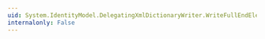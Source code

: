 ```yaml
---
uid: System.IdentityModel.DelegatingXmlDictionaryWriter.WriteFullEndElement
internalonly: False
---
```

